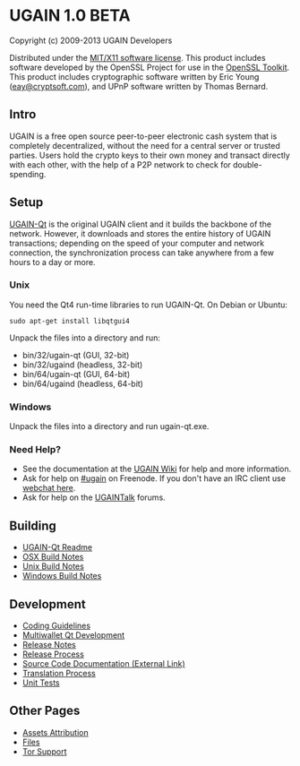 UGAIN 1.0 BETA 
====================

Copyright (c) 2009-2013 UGAIN Developers

Distributed under the [MIT/X11 software license](http://www.opensource.org/licenses/mit-license.php).
This product includes software developed by the OpenSSL Project for use in the [OpenSSL Toolkit](http://www.openssl.org/). This product includes
cryptographic software written by Eric Young ([eay@cryptsoft.com](mailto:eay@cryptsoft.com)), and UPnP software written by Thomas Bernard.


Intro
---------------------
UGAIN is a free open source peer-to-peer electronic cash system that is
completely decentralized, without the need for a central server or trusted
parties.  Users hold the crypto keys to their own money and transact directly
with each other, with the help of a P2P network to check for double-spending.


Setup
---------------------
[UGAIN-Qt](http://ugain.org/en/download) is the original UGAIN client and it builds the backbone of the network. However, it downloads and stores the entire history of UGAIN transactions; depending on the speed of your computer and network connection, the synchronization process can take anywhere from a few hours to a day or more.

### Unix

You need the Qt4 run-time libraries to run UGAIN-Qt. On Debian or Ubuntu:

	sudo apt-get install libqtgui4

Unpack the files into a directory and run:

- bin/32/ugain-qt (GUI, 32-bit)
- bin/32/ugaind (headless, 32-bit)
- bin/64/ugain-qt (GUI, 64-bit)
- bin/64/ugaind (headless, 64-bit)



### Windows

Unpack the files into a directory and run ugain-qt.exe.

### Need Help?

* See the documentation at the [UGAIN Wiki](https://en.ugain.it/wiki/Main_Page)
for help and more information.
* Ask for help on [#ugain](http://webchat.freenode.net?channels=ugain) on Freenode. If you don't have an IRC client use [webchat here](http://webchat.freenode.net?channels=ugain).
* Ask for help on the [UGAINTalk](https://ugaintalk.org/) forums.

Building
---------------------
- [UGAIN-Qt Readme](readme-qt.md)
- [OSX Build Notes](build-osx.md)
- [Unix Build Notes](build-unix.md)
- [Windows Build Notes](build-msw.md)

Development
---------------------
- [Coding Guidelines](coding.md)
- [Multiwallet Qt Development](multiwallet-qt.md)
- [Release Notes](release-notes.md)
- [Release Process](release-process.md)
- [Source Code Documentation (External Link)](https://dev.visucore.com/ugain/doxygen/)
- [Translation Process](translation_process.md)
- [Unit Tests](unit-tests.md)

Other Pages
---------------------
- [Assets Attribution](assets-attribution.md)
- [Files](files.md)
- [Tor Support](tor.md)